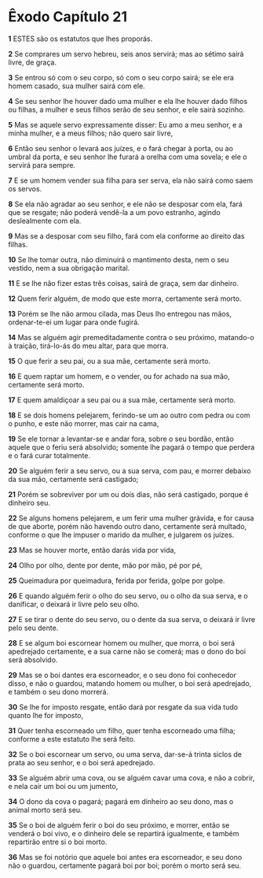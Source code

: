 # Êxodo Capítulo 21

**1** 	ESTES são os estatutos que lhes proporás.

**2** 	Se comprares um servo hebreu, seis anos servirá; mas ao sétimo sairá livre, de graça.

**3** 	Se entrou só com o seu corpo, só com o seu corpo sairá; se ele era homem casado, sua mulher sairá com ele.

**4** 	Se seu senhor lhe houver dado uma mulher e ela lhe houver dado filhos ou filhas, a mulher e seus filhos serão de seu senhor, e ele sairá sozinho.

**5** 	Mas se aquele servo expressamente disser: Eu amo a meu senhor, e a minha mulher, e a meus filhos; não quero sair livre,

**6** 	Então seu senhor o levará aos juízes, e o fará chegar à porta, ou ao umbral da porta, e seu senhor lhe furará a orelha com uma sovela; e ele o servirá para sempre.

**7** 	E se um homem vender sua filha para ser serva, ela não sairá como saem os servos.

**8** 	Se ela não agradar ao seu senhor, e ele não se desposar com ela, fará que se resgate; não poderá vendê-la a um povo estranho, agindo deslealmente com ela.

**9** 	Mas se a desposar com seu filho, fará com ela conforme ao direito das filhas.

**10** 	Se lhe tomar outra, não diminuirá o mantimento desta, nem o seu vestido, nem a sua obrigação marital.

**11** 	E se lhe não fizer estas três coisas, sairá de graça, sem dar dinheiro.

**12** 	Quem ferir alguém, de modo que este morra, certamente será morto.

**13** 	Porém se lhe não armou cilada, mas Deus lho entregou nas mãos, ordenar-te-ei um lugar para onde fugirá.

**14** 	Mas se alguém agir premeditadamente contra o seu próximo, matando-o à traição, tirá-lo-ás do meu altar, para que morra.

**15** 	O que ferir a seu pai, ou a sua mãe, certamente será morto.

**16** 	E quem raptar um homem, e o vender, ou for achado na sua mão, certamente será morto.

**17** 	E quem amaldiçoar a seu pai ou a sua mãe, certamente será morto.

**18** 	E se dois homens pelejarem, ferindo-se um ao outro com pedra ou com o punho, e este não morrer, mas cair na cama,

**19** 	Se ele tornar a levantar-se e andar fora, sobre o seu bordão, então aquele que o feriu será absolvido; somente lhe pagará o tempo que perdera e o fará curar totalmente.

**20** 	Se alguém ferir a seu servo, ou a sua serva, com pau, e morrer debaixo da sua mão, certamente será castigado;

**21** 	Porém se sobreviver por um ou dois dias, não será castigado, porque é dinheiro seu.

**22** 	Se alguns homens pelejarem, e um ferir uma mulher grávida, e for causa de que aborte, porém não havendo outro dano, certamente será multado, conforme o que lhe impuser o marido da mulher, e julgarem os juízes.

**23** 	Mas se houver morte, então darás vida por vida,

**24** 	Olho por olho, dente por dente, mão por mão, pé por pé,

**25** 	Queimadura por queimadura, ferida por ferida, golpe por golpe.

**26** 	E quando alguém ferir o olho do seu servo, ou o olho da sua serva, e o danificar, o deixará ir livre pelo seu olho.

**27** 	E se tirar o dente do seu servo, ou o dente da sua serva, o deixará ir livre pelo seu dente.

**28** 	E se algum boi escornear homem ou mulher, que morra, o boi será apedrejado certamente, e a sua carne não se comerá; mas o dono do boi será absolvido.

**29** 	Mas se o boi dantes era escorneador, e o seu dono foi conhecedor disso, e não o guardou, matando homem ou mulher, o boi será apedrejado, e também o seu dono morrerá.

**30** 	Se lhe for imposto resgate, então dará por resgate da sua vida tudo quanto lhe for imposto,

**31** 	Quer tenha escorneado um filho, quer tenha escorneado uma filha; conforme a este estatuto lhe será feito.

**32** 	Se o boi escornear um servo, ou uma serva, dar-se-á trinta siclos de prata ao seu senhor, e o boi será apedrejado.

**33** 	Se alguém abrir uma cova, ou se alguém cavar uma cova, e não a cobrir, e nela cair um boi ou um jumento,

**34** 	O dono da cova o pagará; pagará em dinheiro ao seu dono, mas o animal morto será seu.

**35** 	Se o boi de alguém ferir o boi do seu próximo, e morrer, então se venderá o boi vivo, e o dinheiro dele se repartirá igualmente, e também repartirão entre si o boi morto.

**36** 	Mas se foi notório que aquele boi antes era escorneador, e seu dono não o guardou, certamente pagará boi por boi; porém o morto será seu.

